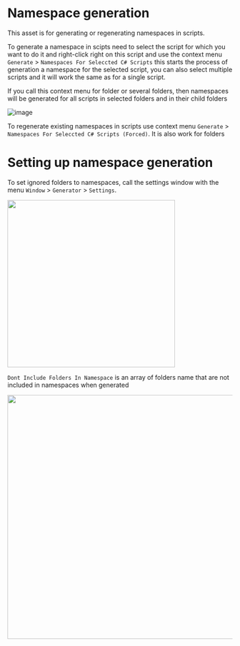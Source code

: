 # Namespace generation

This asset is for generating or regenerating namespaces in scripts.

To generate a namespace in scipts need to select the script for which you want to do it and right-click right on this script and use the context menu `Generate` > `Namespaces For Seleccted C# Scripts` this starts the process of generation a namespace for the selected script, you can also select multiple scripts and it will work the same as for 
a single script.

If you call this context menu for folder or several folders, then namespaces will be generated for all scripts in selected folders and in their child folders

![image](https://user-images.githubusercontent.com/62827937/225692870-397ecf67-7af6-4f58-8c10-f9d66da6c1f9.png)

To regenerate existing namespaces in scripts use context menu `Generate` > `Namespaces For Seleccted C# Scripts (Forced)`. It is also work for folders

# Setting up namespace generation

To set ignored folders to namespaces, call the settings window with the menu `Window` > `Generator` > `Settings`.

<img width="375" src="https://user-images.githubusercontent.com/62827937/225817416-1b921866-8958-479a-8c7f-9fe0090cf550.png">

`Dont Include Folders In Namespace` is an array of folders name that are not included in namespaces when generated

<img width="547" src="https://user-images.githubusercontent.com/62827937/225817479-a456d362-23ae-4fe4-96b6-1e4c3419a66b.png">
